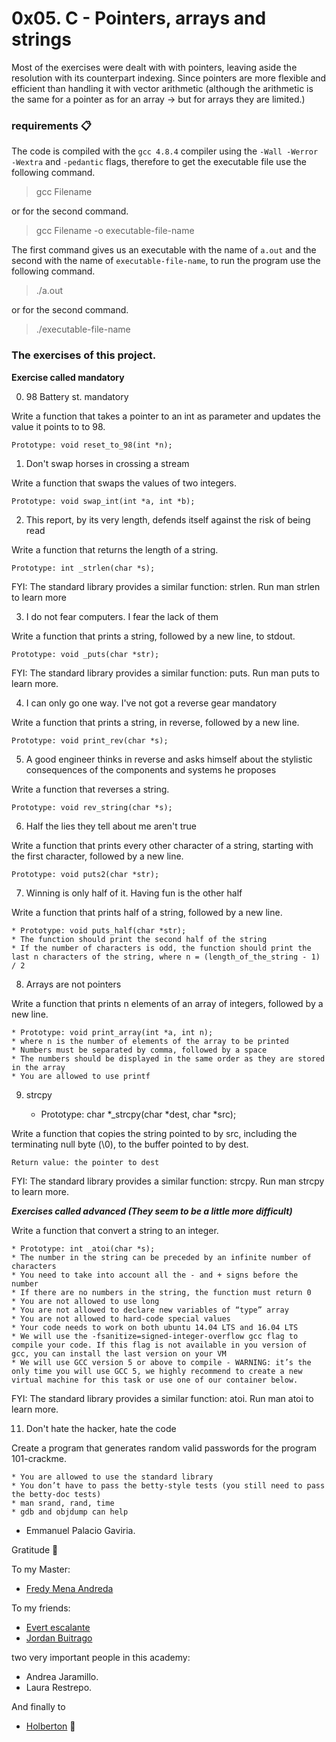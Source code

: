 # 0x05. C - Pointers, arrays and strings

Most of the exercises were dealt with with pointers, leaving aside the resolution with its counterpart indexing.
Since pointers are more flexible and efficient than handling it with vector arithmetic (although the arithmetic is the same for a pointer as for an array -> but for arrays they are limited.)

### requirements 📋

The code is compiled with the ```gcc 4.8.4``` compiler using the ```-Wall -Werror -Wextra``` and ```-pedantic``` flags, therefore to get the executable file use the following command.

> gcc Filename

or for the second command.

> gcc Filename -o executable-file-name

The first command gives us an executable with the name of ```a.out``` and the second with the name of ```executable-file-name```, to run the program use the following command.

> ./a.out

or for the second command.

> ./executable-file-name

### The exercises of this project.
**Exercise called mandatory**

 0. 98 Battery st. mandatory 
 
 Write a function that takes a pointer to an int as parameter and updates the value it points to to 98.

    Prototype: void reset_to_98(int *n);

1. Don't swap horses in crossing a stream

Write a function that swaps the values of two integers.

    Prototype: void swap_int(int *a, int *b);
    
2. This report, by its very length, defends itself against the risk of being read 

Write a function that returns the length of a string.

    Prototype: int _strlen(char *s);

FYI: The standard library provides a similar function: strlen. Run man strlen to learn more

3. I do not fear computers. I fear the lack of them

Write a function that prints a string, followed by a new line, to stdout.

    Prototype: void _puts(char *str);

FYI: The standard library provides a similar function: puts. Run man puts to learn more.

 4. I can only go one way. I've not got a reverse gear mandatory 
 
 Write a function that prints a string, in reverse, followed by a new line.

    Prototype: void print_rev(char *s);

5. A good engineer thinks in reverse and asks himself about the stylistic consequences of the components and systems he proposes

Write a function that reverses a string.

    Prototype: void rev_string(char *s);

 6. Half the lies they tell about me aren't true
 
 Write a function that prints every other character of a string, starting with the first character, followed by a new line.

    Prototype: void puts2(char *str);

 7. Winning is only half of it. Having fun is the other half 
 
 Write a function that prints half of a string, followed by a new line.

    * Prototype: void puts_half(char *str);
    * The function should print the second half of the string
    * If the number of characters is odd, the function should print the last n characters of the string, where n = (length_of_the_string - 1) / 2

8. Arrays are not pointers

Write a function that prints n elements of an array of integers, followed by a new line.

    * Prototype: void print_array(int *a, int n);
    * where n is the number of elements of the array to be printed
    * Numbers must be separated by comma, followed by a space
    * The numbers should be displayed in the same order as they are stored in the array
    * You are allowed to use printf

9. strcpy 

    * Prototype: char *_strcpy(char *dest, char *src);

Write a function that copies the string pointed to by src, including the terminating null byte (\0), to the buffer pointed to by dest.

    Return value: the pointer to dest

FYI: The standard library provides a similar function: strcpy. Run man strcpy to learn more.


***Exercises called advanced (They seem to be a little more difficult)***

Write a function that convert a string to an integer.

    * Prototype: int _atoi(char *s);
    * The number in the string can be preceded by an infinite number of characters
    * You need to take into account all the - and + signs before the number
    * If there are no numbers in the string, the function must return 0
    * You are not allowed to use long
    * You are not allowed to declare new variables of “type” array
    * You are not allowed to hard-code special values
    * Your code needs to work on both ubuntu 14.04 LTS and 16.04 LTS
    * We will use the -fsanitize=signed-integer-overflow gcc flag to compile your code. If this flag is not available in you version of gcc, you can install the last version on your VM
    * We will use GCC version 5 or above to compile - WARNING: it’s the only time you will use GCC 5, we highly recommend to create a new virtual machine for this task or use one of our container below.

FYI: The standard library provides a similar function: atoi. Run man atoi to learn more.

11. Don't hate the hacker, hate the code

Create a program that generates random valid passwords for the program 101-crackme.

    * You are allowed to use the standard library
    * You don’t have to pass the betty-style tests (you still need to pass the betty-doc tests)
    * man srand, rand, time
    * gdb and objdump can help


* Emmanuel Palacio Gaviria. 

Gratitude 🎁

To my Master:
* [Fredy Mena Andreda](https://github.com/xfry)

To my friends:
* [Evert escalante](https://github.com/Evertcolombia)
* [Jordan Buitrago](https://github.com/jordanbsandoval)

two very important people in this academy:
* Andrea Jaramillo.
* Laura Restrepo.

And finally to
* [Holberton](https://www.holbertonschool.com/co)  :yellow_heart:

